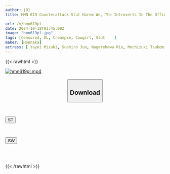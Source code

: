```yaml
---
author: j91
title: HMN-619 Counterattack Slut Harem We, The Introverts In The Office, Raped The Female Office Workers Who Blocked Our LI●E, And Then We Got A Counterattack Harem Where They Made Us Cum Over And Over Again In The Cowgirl Position. Tsubomi Mochizuki Mizuki Yayoi Jun Suehiro Rio Rukawa

url: /v/hmn619pl
date: 2024-10-18T01:45:00Z
image: "hmn619pl.jpg"
tags: [Censored, OL, Creampie, Cowgirl, Slut	]
maker: [Honnaka]
actress: [ Yayoi Mizuki, Suehiro Jun, Nagarekawa Rio, Mochizuki Tsubomi ]
---
```



{{< rawhtml >}}

<div class="video" data-videoid="QDGwR8oAPBh9Xd">
    <a href="javascript:;">
        <img src="/v/hmn619pl/hmn619pl.jpg" width="WIDTH" height="HEIGHT" alt="hmn619pl.mp4" loading="lazy">
    </a>
</div>

<script type="text/javascript" src="https://j91.asia/asset/on-demand-st.js"></script>

<br>
  <link rel="stylesheet" href="https://j91.asia/asset/bs5.css">
  
  <center>
  <button class="btn btn-primary" type="button" data-bs-toggle="collapse" data-bs-target=".multi-collapse" aria-expanded="false" aria-controls="multiCollapseExample1 multiCollapseExample2"><h2>Download</h2></button></center>
</p>
<div class="row">
  <div class="col">
    <div class="collapse multi-collapse" id="multiCollapseExample1">
      <div class="card card-body">
	      	      <br>
<div class="buttons">  
<p><a href="/v/hmn619pl/st.html" target="_blank"><button class="btn-hover color-3"><i class="fa fa-download"></i> ST</button></a></p></div>
    </div>
  </div>
</div>
  <div class="col">
    <div class="collapse multi-collapse" id="multiCollapseExample2">
      <div class="card card-body">
	      <br>
<div class="buttons">
<p><a href="/v/hmn619pl/sw.html" target="_blank"><button class="btn-hover color-2"><i class="fa fa-download"></i> SW</button></a></p></div>
<br><br>
      </div>
    </div>
  </div>
</div>

{{< /rawhtml >}}